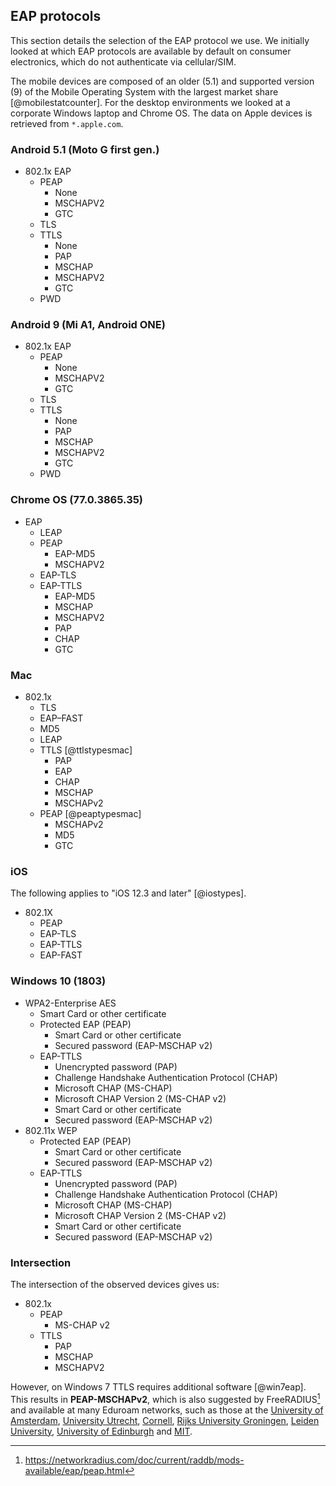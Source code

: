 ## EAP protocols

<!--
Good intro on the matter:
https://sites.google.com/site/amitsciscozone/home/switching/peap---protected-eap-protocol
-->

This section details the selection of the EAP protocol we use.
We initially looked at which EAP protocols are
available by default on consumer electronics,
which do not authenticate via cellular/SIM.

The mobile devices are composed of an older (5.1)
and supported version (9)
of the Mobile Operating System with the largest market share
[@mobilestatcounter].
For the desktop environments we looked at a corporate Windows laptop and Chrome OS.
The data on Apple devices is retrieved from `*.apple.com`.

### Android 5.1 (Moto G first gen.)

- 802.1x EAP
  - PEAP
    - None
    - MSCHAPV2
    - GTC
  - TLS
  - TTLS
    - None
    - PAP
    - MSCHAP
    - MSCHAPV2
    - GTC
  - PWD

### Android 9 (Mi A1, Android ONE)

- 802.1x EAP
  - PEAP
    - None
    - MSCHAPV2
    - GTC
  - TLS
  - TTLS
    - None
    - PAP
    - MSCHAP
    - MSCHAPV2
    - GTC
  - PWD


### Chrome OS (77.0.3865.35)

- EAP
  - LEAP
  - PEAP
    - EAP-MD5
    - MSCHAPV2
  - EAP-TLS
  - EAP-TTLS
    - EAP-MD5
    - MSCHAP
    - MSCHAPV2
    - PAP
    - CHAP
    - GTC

### Mac

<!--
Recommendations: https://opensource.apple.com/source/freeradius/freeradius-42/freeradius/raddb/eap.conf.auto.html
Manual: https://www.eduroam.us/node/102
additional: https://www.apple.com/ca/business/resources/docs/macOS_Security_Overview.pdf
-->

- 802.1x
  - TLS
  - EAP–FAST
  - MD5
  - LEAP
  - TTLS [@ttlstypesmac]
    - PAP
    - EAP
    - CHAP
    - MSCHAP
    - MSCHAPv2
  - PEAP [@peaptypesmac]
    - MSCHAPv2
    - MD5
    - GTC

<!--
https://opensource.apple.com/source/freeradius/freeradius-25/freeradius/doc/rlm_eap.auto.html
  rlm_eap/types -- contains all the supported EAP-Types
  rlm_eap/types/rlm_eap_md5  -- EAP-MD5 authentication.
  rlm_eap/types/rlm_eap_tls  -- EAP-TLS based authentication.
  rlm_eap/types/rlm_eap_ttls -- TTLS based authentication.
  rlm_eap/types/rlm_eap_peap -- Windows PEAP based authentication.
  rlm_eap/types/rlm_eap_leap -- Cisco LEAP authentication.
  rlm_eap/types/rlm_eap_sim  -- EAP-SIM (GSM) based authentication
-->


### iOS

The following applies to "iOS 12.3 and later"
[@iostypes].

- 802.1X
  - PEAP
  - EAP-TLS
  - EAP-TTLS
  - EAP-FAST


### Windows 10 (1803)

- WPA2-Enterprise AES
  - Smart Card or other certificate
  - Protected EAP (PEAP)
    - Smart Card or other certificate
    - Secured password (EAP-MSCHAP v2)
  - EAP-TTLS
    - Unencrypted password (PAP)
    - Challenge Handshake Authentication Protocol (CHAP)
    - Microsoft CHAP (MS-CHAP)
    - Microsoft CHAP Version 2 (MS-CHAP v2)
    - Smart Card or other certificate
    - Secured password (EAP-MSCHAP v2)
- 802.11x WEP
  - Protected EAP (PEAP)
    - Smart Card or other certificate
    - Secured password (EAP-MSCHAP v2)
  - EAP-TTLS
    - Unencrypted password (PAP)
    - Challenge Handshake Authentication Protocol (CHAP)
    - Microsoft CHAP (MS-CHAP)
    - Microsoft CHAP Version 2 (MS-CHAP v2)
    - Smart Card or other certificate
    - Secured password (EAP-MSCHAP v2)

### Intersection

The intersection of the observed devices gives us:

- 802.1x
  - PEAP
    - MS-CHAP v2
  - TTLS
    - PAP
    - MSCHAP
    - MSCHAPV2

However, on Windows 7 TTLS requires additional software
[@win7eap].
This results in **PEAP-MSCHAPv2**,
which is also suggested by
FreeRADIUS[^freeradiusmschap]
and available at many Eduroam networks,
such as those at the
[University of Amsterdam](https://extranet.uva.nl/content/a-z/draadloos-internet-voor-bezoekers/beveiliging/beveiliging.html?1571231074718),
[University Utrecht](https://handleidingen.uu.nl/handleiding/eduroam-op-chromeos/),
[Cornell](https://it.cornell.edu/wifi/connect-eduroam-android),
[Rijks University Groningen](https://www.rug.nl/umcg/diensten/ictsupport/produktendiensten/handleidingen2/eduroam-windows7.pdf),
[Leiden University](https://www.student.universiteitleiden.nl/binaries/content/assets/ul2staff/ict/handleidingen/manual-connecting-to-wifi-2018-eng.pdf),
[University of Edinburgh](https://www.ed.ac.uk/information-services/computing/desktop-personal/wifi-networking/configure-device/eduroam-android)
and
[MIT](http://kb.mit.edu/confluence/pages/viewpage.action?pageId=152599592).

[^freeradiusmschap]: https://networkradius.com/doc/current/raddb/mods-available/eap/peap.html

<!--
Eduroam itself also supports TTLS [@eduroameap],
[Radboud UMC](https://www.radboudumc.nl/en/education/target-audiences/students/general-information-for/academic-students/wireless-network)
uses *TTLS-MSCHAPv2* for its Eduroam network and
[Vrije Universiteit](https://www.vu.nl/en/about-vu-amsterdam/contact-info-and-route/departments/information-technology/eduroam/index.aspx)
uses *TTLS-PAP*.
-->

